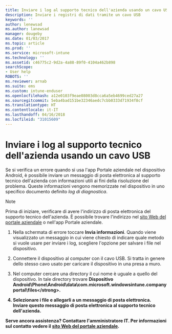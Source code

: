 ```yaml
---
title: Inviare i log al supporto tecnico dell'azienda usando un cavo USB | Microsoft Docs
description: Inviare i registri di dati tramite un cavo USB
keywords: ''
author: lenewsad
ms.author: lanewsad
manager: dougeby
ms.date: 01/03/2017
ms.topic: article
ms.prod: ''
ms.service: microsoft-intune
ms.technology: ''
ms.assetid: c46775c2-9d2a-4a88-89f0-4104a462b898
searchScope:
- User help
ROBOTS: ''
ms.reviewer: arnab
ms.suite: ems
ms.custom: intune-enduser
ms.openlocfilehash: a12e0103f9eae08003d8cca6a5eb4699ced27a27
ms.sourcegitcommit: 5eba4bad151be32346aedc7cbb0333d71934f8cf
ms.translationtype: HT
ms.contentlocale: it-IT
ms.lasthandoff: 04/16/2018
ms.locfileid: "31015609"
---
```

# <a name="send-logs-to-your-company-support-using-a-usb-cable"></a>Inviare i log al supporto tecnico dell'azienda usando un cavo USB

Se si verifica un errore quando si usa l'app Portale aziendale nel dispositivo Android, è possibile inviare un messaggio di posta elettronica al supporto tecnico dell'azienda con informazioni utili ai fini della risoluzione del problema. Queste informazioni vengono memorizzate nel dispositivo in uno specifico documento definito _log di diagnostica_.

> [!Note]
> Prima di iniziare, verificare di avere l'indirizzo di posta elettronica del supporto tecnico dell'azienda. È possibile trovare l'indirizzo nel [sito Web del portale aziendale](https://portal.manage.microsoft.com#HelpDeskDialog) o nell'app Portale aziendale.

1. Nella schermata di errore toccare **Invia informazioni**. Quando viene visualizzato un messaggio in cui viene chiesto di indicare quale metodo si vuole usare per inviare i log, scegliere l'opzione per salvare i file nel dispositivo.

2. Connettere il dispositivo al computer con il cavo USB. Si tratta in genere dello stesso cavo usato per caricare il dispositivo in una presa a muro.

3. Nel computer cercare una directory il cui nome è uguale a quello del dispositivo. In tale directory trovare <strong>Dispositivo Android\Phone\Android\data\com.microsoft.windowsintune.companyportal\files\</strong>.

4. Selezionare i file e allegarli a un messaggio di posta elettronica. Inviare questo messaggio di posta elettronica al supporto tecnico dell'azienda.

Serve ancora assistenza? Contattare l'amministratore IT. Per informazioni sul contatto vedere il [sito Web del portale aziendale](https://portal.manage.microsoft.com#HelpDeskDialog).
